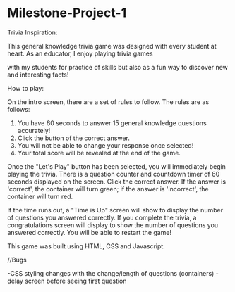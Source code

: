# Milestone-Project-1

Trivia Inspiration: 

This general knowledge trivia game was designed with every student at heart. As an educator, I enjoy playing trivia games 

with my students for practice of skills but also as a fun way to discover new and interesting facts!   

How to play: 

On the intro screen, there are a set of rules to follow. The rules are as follows: 
1. You have 60 seconds to answer 15 general knowledge questions accurately!
2. Click the button of the correct answer. 
3. You will not be able to change your response once selected! 
4. Your total score will be revealed at the end of the game.


Once the "Let's Play" button has been selected, you will immediately begin playing the trivia. 
There is a question counter and countdown timer of 60 seconds displayed on the screen. Click the correct answer. 
If the answer is 'correct', the container will turn green; if the answer is 'incorrect', the container will turn red. 

If the time runs out, a "Time is Up" screen will show to display the number of questions you answered correctly. 
If you complete the trivia, a congratulations screen will display to show the number of questions you answered correctly.
You will be able to restart the game! 

This game was built using HTML, CSS and Javascript. 


//Bugs 

-CSS styling changes with the change/length of questions (containers)
-delay screen before seeing first question


 